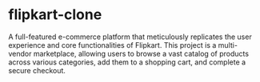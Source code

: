 # flipkart-clone
A full-featured e-commerce platform that meticulously replicates the user experience and core functionalities of Flipkart. This project is a multi-vendor marketplace, allowing users to browse a vast catalog of products across various categories, add them to a shopping cart, and complete a secure checkout. 
